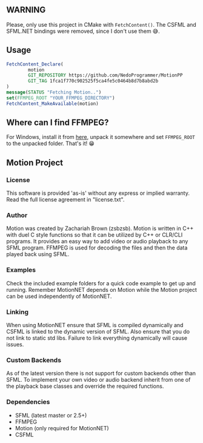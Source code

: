 ## WARNING
Please, only use this project in CMake with `FetchContent()`. The CSFML and SFML.NET bindings were removed, since I don't use them 😅.

## Usage
```cmake
FetchContent_Declare(
        motion
        GIT_REPOSITORY https://github.com/NedoProgrammer/MotionPP
        GIT_TAG 1fca1f770c902525f5ca4fe5c0464b8d7b8abd2b
)
message(STATUS "Fetching Motion..")
set(FFMPEG_ROOT "YOUR_FFMPEG_DIRECTORY")
FetchContent_MakeAvailable(motion)
```

## Where can I find FFMPEG?
For Windows, install it from [here](https://github.com/GyanD/codexffmpeg/releases/tag/4.3.1-2020-11-19), unpack it somewhere and set `FFMPEG_ROOT` to the unpacked folder. That's it! 😁

## Motion Project

### License
This software is provided 'as-is' without any express or implied warranty. Read the full license agreement in "license.txt".


### Author
Motion was created by Zachariah Brown (zsbzsb). Motion is written in C++ with duel C style functions so that it can be utilized by C++ or CLR/CLI programs. It provides an easy way to add video or audio playback to any SFML program. FFMPEG is used for decoding the files and then the data played back using SFML.


### Examples
Check the included example folders for a quick code example to get up and running. Remember MotionNET depends on Motion while the Motion project can be used independently of MotionNET.

### Linking
When using MotionNET ensure that SFML is compiled dynamically and CSFML is linked to the dynamic version of SFML. Also ensure that you do not link to static std libs. Failure to link everything dynamically will cause issues.

### Custom Backends
As of the latest version there is not support for custom backends other than SFML. To implement your own video or audio backend inherit from one of the playback base classes and override the required functions.

### Dependencies
* SFML (latest master or 2.5+)
* FFMPEG
* Motion (only required for MotionNET)
* CSFML
